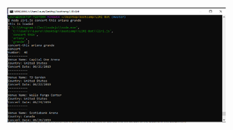 <!-- ![Concert image]("images/concert-this.png) -->

![Concert image](https://github.com/lawilliams713/LIRI-Bot/blob/master/images/concert-this.png)